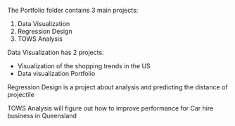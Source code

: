 The Portfolio folder contains 3 main projects: 
1. Data Visualization
2. Regression Design
3. TOWS Analysis


Data Visualization has 2 projects:
* Visualization of the shopping trends in the US
* Data visualization Portfolio

Regression Design is a project about analysis and predicting the distance of projectile

TOWS Analysis will figure out how to improve performance for Car hire business in Queensland 
